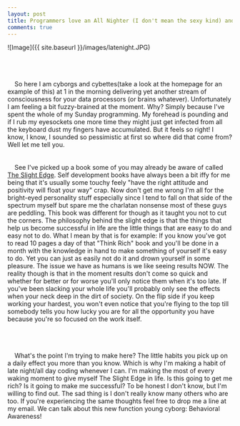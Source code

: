 ```yaml
---
layout: post
title: Programmers love an All Nighter (I don't mean the sexy kind) and you should too!
comments: true
---
```


![Image]({{ site.baseurl }}/images/latenight.JPG)

<br /> <br /> <br />
&nbsp;&nbsp;&nbsp;&nbsp;So here I am cyborgs and cybettes(take a look at the homepage for an example of this) at 1 in the morning delivering yet another stream of consciousness for your data processors (or brains whatever). Unfortunately I am feeling a bit fuzzy-brained at the moment. Why? Simply because I've spent the whole of my Sunday programming. My forehead is pounding and if I rub my eyesockets one more time they might just get infected from all the keyboard dust my fingers have accumulated. But it feels so right! I know, I know, I sounded so pessimistic at first so where did that come from? Well let me tell you.
<br /> <br /> <br />
&nbsp;&nbsp;&nbsp;&nbsp;See I've picked up a book some of you may already be aware of called [The Slight Edge](http://slightedge.org/). Self development books have always been a bit iffy for me being that it's usually some touchy feely "have the right attitude and positivity will float your way" crap. Now don't get me wrong I'm all for the bright-eyed personality stuff especially since I tend to fall on that side of the spectrum myself but spare me the charlatan nonsense most of these guys are peddling. This book was different for though as it taught you not to cut the corners. The philosophy behind the slight edge is that the things that help us become successful in life are the little things that are easy to do and easy not to do. What I mean by that is for example: If you know you've got to read 10 pages a day of that "Think Rich" book and you'll be done in a month with the knowledge in hand to make something of yourself it's easy to do. Yet you can just as easily not do it and drown yourself in some pleasure. The issue we have as humans is we like seeing results NOW. The reality though is that in the moment results don't come so quick and whether for better or for worse you'll only notice them when it's too late. If you've been slacking your whole life you'll probably only see the effects when your neck deep in the dirt of society. On the flip side if you keep working your hardest, you won't even notice that you're flying to the top till somebody tells you how lucky you are for all the opportunity you have because you're so focused on the work itself.

<br /> <br /> <br />
&nbsp;&nbsp;&nbsp;&nbsp;What's the point I'm trying to make here? The little habits you pick up on a daily effect you more than you know. Which is why I'm making a habit of late night/all day coding whenever I can. I'm making the most of every waking moment to give myself The Slight Edge in life. Is this going to get me rich? Is it going to make me successful? To be honest I don't know, but I'm willing to find out. The sad thing is I don't really know many others who are too. If you're experiencing the same thoughts feel free to drop me a line at my email. We can talk about this new function young cyborg: Behavioral Awareness!